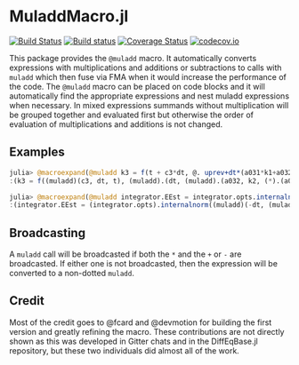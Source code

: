 # MuladdMacro.jl

[![Build Status](https://travis-ci.org/JuliaDiffEq/MuladdMacro.jl.svg?branch=master)](https://travis-ci.org/JuliaDiffEq/MuladdMacro.jl)
[![Build status](https://ci.appveyor.com/api/projects/status/ospomrhxtmiylx57?svg=true)](https://ci.appveyor.com/project/ChrisRackauckas/muladdmacro-jl)
[![Coverage Status](https://coveralls.io/repos/github/JuliaDiffEq/MuladdMacro.jl/badge.svg?branch=master)](https://coveralls.io/github/JuliaDiffEq/MuladdMacro.jl?branch=master)
[![codecov.io](http://codecov.io/github/JuliaDiffEq/MuladdMacro.jl/coverage.svg?branch=master)](http://codecov.io/github/JuliaDiffEq/MuladdMacro.jl?branch=master)

This package provides the `@muladd` macro. It automatically converts expressions
with multiplications and additions or subtractions to calls with `muladd` which then fuse via
FMA when it would increase the performance of the code. The `@muladd` macro
can be placed on code blocks and it will automatically find the appropriate
expressions and nest muladd expressions when necessary. In mixed expressions summands without multiplication will be grouped together and evaluated first but otherwise the order of evaluation of multiplications and additions is not changed.

## Examples

```julia
julia> @macroexpand(@muladd k3 = f(t + c3*dt, @. uprev+dt*(a031*k1+a032*k2)))
:(k3 = f((muladd)(c3, dt, t), (muladd).(dt, (muladd).(a032, k2, (*).(a031, k1)), uprev)))

julia> @macroexpand(@muladd integrator.EEst = integrator.opts.internalnorm((update - dt*(bhat1*k1 + bhat4*k4 + bhat5*k5 + bhat6*k6 + bhat7*k7 + bhat10*k10))./ @. (integrator.opts.abstol+max(abs(uprev),abs(u))*integrator.opts.reltol)))
:(integrator.EEst = (integrator.opts).internalnorm((muladd)(-dt, (muladd)(bhat10, k10, (muladd)(bhat7, k7, (muladd)(bhat6, k6, (muladd)(bhat5, k5, (muladd)(bhat4, k4, bhat1 * k1))))), update) ./ (muladd).(max.(abs.(uprev), abs.(u)), (integrator.opts).reltol, (integrator.opts).abstol)))
```

## Broadcasting

A `muladd` call will be broadcasted if both the `*` and the `+` or `-` are broadcasted.
If either one is not broadcasted, then the expression will be converted to a
non-dotted `muladd`.

## Credit

Most of the credit goes to @fcard and @devmotion for building the first version
and greatly refining the macro. These contributions are not directly shown as
this was developed in Gitter chats and in the DiffEqBase.jl repository, but
these two individuals did almost all of the work.
